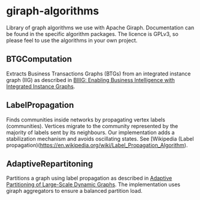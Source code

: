 # giraph-algorithms

Library of graph algorithms we use with Apache Giraph. 
Documentation can be found in the specific algorithm packages. 
The licence is GPLv3, so please feel to use the algorithms in your own project.

## BTGComputation

Extracts Business Transactions Graphs (BTGs) from an integrated instance graph (IIG) 
as described in [BIIIG: Enabling Business Intelligence with Integrated Instance Graphs](http://dbs.uni-leipzig.de/de/publication/title/biiig).

## LabelPropagation

Finds communities inside networks by propagating vertex labels (communities). 
Vertices migrate to the community represented by the majority of labels sent by its neighbours.
Our implementation adds a stabilization mechanism and avoids oscillating states.
See [Wikipedia (Label propagation)(https://en.wikipedia.org/wiki/Label_Propagation_Algorithm).

## AdaptiveRepartitoning

Partitions a graph using label propagation as described in [Adaptive Partitioning of Large-Scale Dynamic Graphs](http://www.few.vu.nl/~cma330/papers/ICDCS14.pdf).
The implementation uses giraph aggregators to ensure a balanced partition load.
